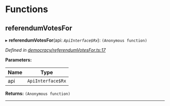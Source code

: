 

# Functions

<a id="referendumvotesfor"></a>

##  referendumVotesFor

▸ **referendumVotesFor**(api: *`ApiInterface$Rx`*): `(Anonymous function)`

*Defined in [democracy/referendumVotesFor.ts:17](https://github.com/polkadot-js/api/blob/c1a6f02/packages/api-derive/src/democracy/referendumVotesFor.ts#L17)*

**Parameters:**

| Name | Type |
| ------ | ------ |
| api | `ApiInterface$Rx` |

**Returns:** `(Anonymous function)`

___

